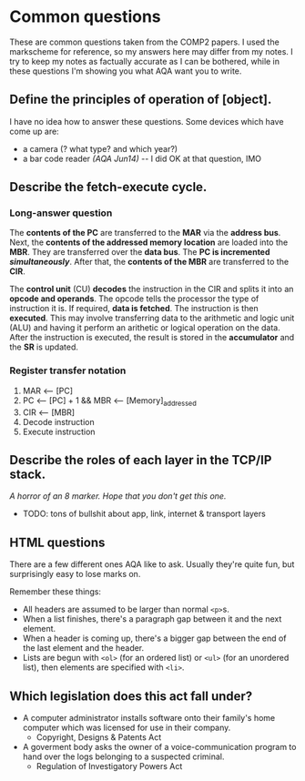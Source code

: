 Common questions
================

These are common questions taken from the COMP2 papers. I used the
markscheme for reference, so my answers here may differ from my notes. I
try to keep my notes as factually accurate as I can be bothered, while
in these questions I'm showing you what AQA want you to write.


Define the principles of operation of [object].
-----------------------------------------------

I have no idea how to answer these questions. Some devices which have
come up are:

  * a camera (? what type? and which year?)
  * a bar code reader *(AQA Jun14)* -- I did OK at that question, IMO


Describe the fetch-execute cycle.
---------------------------------

### Long-answer question

The **contents of the PC** are transferred to the **MAR** via the
**address bus**.  Next, the **contents of the addressed memory
location** are loaded into the **MBR**. They are transferred over the
**data bus**. The **PC is incremented** ***simultaneously***. After
that, the **contents of the MBR** are transferred to the **CIR**.

The **control unit** (CU) **decodes** the instruction in the CIR and
splits it into an **opcode and operands**. The opcode tells the
processor the type of instruction it is. If required, **data is
fetched**. The instruction is then **executed**. This may involve
transferring data to the arithmetic and logic unit (ALU) and having it
perform an arithetic or logical operation on the data. After the
instruction is executed, the result is stored in the **accumulator** and
the **SR** is updated.


### Register transfer notation

  1. MAR <-- [PC]
  2. PC <-- [PC] + 1 && MBR <-- [Memory]<sub>addressed</sub>
  3. CIR <-- [MBR]
  4. Decode instruction
  5. Execute instruction


Describe the roles of each layer in the TCP/IP stack.
-----------------------------------------------------

*A horror of an 8 marker. Hope that you don't get this one.*

  * TODO: tons of bullshit about app, link, internet & transport layers


HTML questions
--------------

There are a few different ones AQA like to ask. Usually they're quite
fun, but surprisingly easy to lose marks on.

Remember these things:

  * All headers are assumed to be larger than normal `<p>`s.
  * When a list finishes, there's a paragraph gap between it and the
    next element.
  * When a header is coming up, there's a bigger gap between the end of
    the last element and the header.
  * Lists are begun with `<ol>` (for an ordered list) or `<ul>` (for an
    unordered list), then elements are specified with `<li>`.


Which legislation does this act fall under?
-------------------------------------------

  * A computer administrator installs software onto their family's home
    computer which was licensed for use in their company.
    * Copyright, Designs & Patents Act
  * A goverment body asks the owner of a voice-communication program to
    hand over the logs belonging to a suspected criminal.
    * Regulation of Investigatory Powers Act
